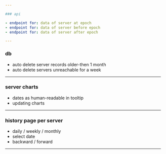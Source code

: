 ```yaml
---

### api

- endpoint for: data of server at epoch
- endpoint for: data of server before epoch
- endpoint for: data of server after epoch

---
```


### db

- auto delete server records older-then 1 month
- auto delete servers unreachable for a week

---

### server charts

- dates as human-readable in tooltip
- updating charts

---

### history page per server

- daily / weekly / monthly
- select date
- backward / forward

---
